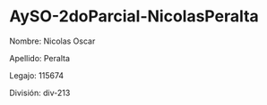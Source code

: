 # AySO-2doParcial-NicolasPeralta
Nombre: Nicolas Oscar

Apellido: Peralta

Legajo: 115674

División: div-213
